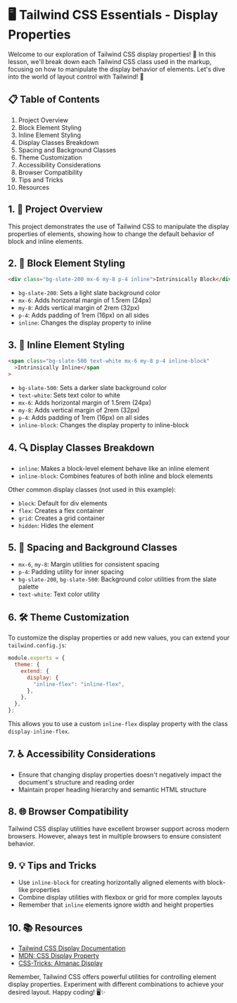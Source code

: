 # 🖥️ Tailwind CSS Essentials - Display Properties

Welcome to our exploration of Tailwind CSS display properties! 🚀 In this lesson, we'll break down each Tailwind CSS class used in the markup, focusing on how to manipulate the display behavior of elements. Let's dive into the world of layout control with Tailwind! 🎨

## 📋 Table of Contents

1. Project Overview
2. Block Element Styling
3. Inline Element Styling
4. Display Classes Breakdown
5. Spacing and Background Classes
6. Theme Customization
7. Accessibility Considerations
8. Browser Compatibility
9. Tips and Tricks
10. Resources

## 1. 🌟 Project Overview

This project demonstrates the use of Tailwind CSS to manipulate the display properties of elements, showing how to change the default behavior of block and inline elements.

## 2. 🧱 Block Element Styling

```html
<div class="bg-slate-200 mx-6 my-8 p-4 inline">Intrinsically Block</div>
```

- `bg-slate-200`: Sets a light slate background color
- `mx-6`: Adds horizontal margin of 1.5rem (24px)
- `my-8`: Adds vertical margin of 2rem (32px)
- `p-4`: Adds padding of 1rem (16px) on all sides
- `inline`: Changes the display property to inline

## 3. 📏 Inline Element Styling

```html
<span class="bg-slate-500 text-white mx-6 my-8 p-4 inline-block"
  >Intrinsically Inline</span
>
```

- `bg-slate-500`: Sets a darker slate background color
- `text-white`: Sets text color to white
- `mx-6`: Adds horizontal margin of 1.5rem (24px)
- `my-8`: Adds vertical margin of 2rem (32px)
- `p-4`: Adds padding of 1rem (16px) on all sides
- `inline-block`: Changes the display property to inline-block

## 4. 🔍 Display Classes Breakdown

- `inline`: Makes a block-level element behave like an inline element
- `inline-block`: Combines features of both inline and block elements

Other common display classes (not used in this example):

- `block`: Default for div elements
- `flex`: Creates a flex container
- `grid`: Creates a grid container
- `hidden`: Hides the element

## 5. 🎨 Spacing and Background Classes

- `mx-6`, `my-8`: Margin utilities for consistent spacing
- `p-4`: Padding utility for inner spacing
- `bg-slate-200`, `bg-slate-500`: Background color utilities from the slate palette
- `text-white`: Text color utility

## 6. 🛠️ Theme Customization

To customize the display properties or add new values, you can extend your `tailwind.config.js`:

```javascript
module.exports = {
  theme: {
    extend: {
      display: {
        "inline-flex": "inline-flex",
      },
    },
  },
};
```

This allows you to use a custom `inline-flex` display property with the class `display-inline-flex`.

## 7. ♿ Accessibility Considerations

- Ensure that changing display properties doesn't negatively impact the document's structure and reading order
- Maintain proper heading hierarchy and semantic HTML structure

## 8. 🌐 Browser Compatibility

Tailwind CSS display utilities have excellent browser support across modern browsers. However, always test in multiple browsers to ensure consistent behavior.

## 9. 💡 Tips and Tricks

- Use `inline-block` for creating horizontally aligned elements with block-like properties
- Combine display utilities with flexbox or grid for more complex layouts
- Remember that `inline` elements ignore width and height properties

## 10. 📚 Resources

- [Tailwind CSS Display Documentation](https://tailwindcss.com/docs/display)
- [MDN: CSS Display Property](https://developer.mozilla.org/en-US/docs/Web/CSS/display)
- [CSS-Tricks: Almanac Display](https://css-tricks.com/almanac/properties/d/display/)

Remember, Tailwind CSS offers powerful utilities for controlling element display properties. Experiment with different combinations to achieve your desired layout. Happy coding! 🖥️✨
